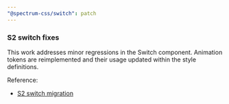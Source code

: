 ```yaml
---
"@spectrum-css/switch": patch
---
```


### S2 switch fixes

This work addresses minor regressions in the Switch component. Animation tokens are reimplemented and their usage updated within the style definitions.

Reference:

- [S2 switch migration](https://github.com/adobe/spectrum-css/pull/2651)
